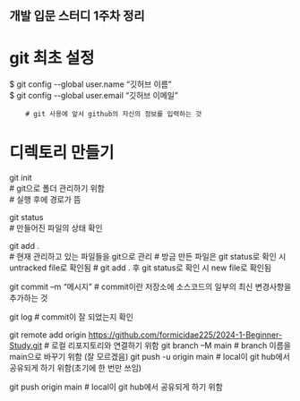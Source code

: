 ## 개발 입문 스터디 1주차 정리

# git 최초 설정
$ git config --global user.name “깃허브 이름”<br>
$ git config --global user.email “깃허브 이메일”<br>

		# git 사용에 앞서 github의 자신의 정보를 입력하는 것
# 디렉토리 만들기

git init 		<br>
		# git으로 폴더 관리하기 위함 <br>
		# 실행 후에 경로가 뜸<br>

git status	<br>
		# 만들어진 파일의 상태 확인

git add .	
		# 현재 관리하고 있는 파일들을 git으로 관리
		# 방금 만든 파일은 git status로 확인 시 untracked file로 확인됨
		# git add . 후 git status로 확인 시 new file로 확인됨

git commit –m “메시지” 
		# commit이란 저장소에 소스코드의 일부의 최신 변경사항을 추가하는 것

git log
		# commit이 잘 되었는지 확인


git remote add origin https://github.com/formicidae225/2024-1-Beginner-Study.git
		# 로컬 리포지토리와 연결하기 위함
git branch –M main
		# branch 이름을 main으로 바꾸기 위함 (잘 모르겠음)
git push -u origin main
		# local이 git hub에서 공유되게 하기 위함(초기에 한 번만 쓰임)

git push origin main
		# local이 git hub에서 공유되게 하기 위함